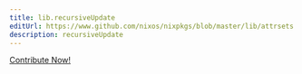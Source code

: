 ```yaml
---
title: lib.recursiveUpdate
editUrl: https://www.github.com/nixos/nixpkgs/blob/master/lib/attrsets.nix#L1068C5
description: recursiveUpdate
---
```


<a href="https://www.github.com/nixos/nixpkgs/blob/master/lib/attrsets.nix#L1068C5">Contribute Now!</a>
